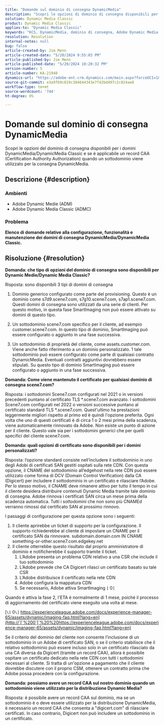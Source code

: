 ```yaml
---
title: "Domande sul dominio di consegna DynamicMedia"
description: "Scopri le opzioni di dominio di consegna disponibili per i domini DynamicMedia/DynamicMedia Classic."
solution: Dynamic Media Classic
product: Dynamic Media Classic
applies-to: "Dynamic Media Classic"
keywords: "KCS, DynamicMedia, dominio di consegna, Adobe Dynamic Media Classic, Scene7, FAQ, Adobe Dynamic Medie"
resolution: Resolution
internal-notes: null
bug: false
article-created-by: Jim Menn
article-created-date: "5/20/2024 9:55:03 PM"
article-published-by: Jim Menn
article-published-date: "5/20/2024 10:20:32 PM"
version-number: 5
article-number: KA-21940
dynamics-url: "https://adobe-ent.crm.dynamics.com/main.aspx?forceUCI=1&pagetype=entityrecord&etn=knowledgearticle&id=53a2569c-f316-ef11-9f8a-6045bd006268"
source-git-commit: e3a9fb9c819c384644343e7f42bd497c2c824ae8
workflow-type: tm+mt
source-wordcount: '744'
ht-degree: 0%

---
```


# Domande sul dominio di consegna DynamicMedia


Scopri le opzioni del dominio di consegna disponibili per i domini DynamicMedia/DynamicMedia Classic e se è applicabile un record CAA (Certification Authority Authorization) quando un sottodominio viene utilizzato per la consegna DynamicMedia.

## Descrizione {#description}


### <b>Ambienti</b>

- Adobe Dynamic Medie (ADM)
- Adobe Dynamic Media Classic (ADMC)


### <b>Problema</b>

<b>Elenco di domande relative alla configurazione, funzionalità e manutenzione dei domini di consegna DynamicMedia/DynamicMedia Classic.</b>


## Risoluzione {#resolution}


<b>Domanda: che tipo di opzioni del dominio di consegna sono disponibili per Dynamic Medie/Dynamic Media Classic?</b>

Risposta: sono disponibili 3 tipi di domini di consegna

1) Dominio generico configurato come parte del provisioning. Questo è un dominio come s7d9.scene7.com, s7g10.scene7.com, s7ap1.scene7.com.
Questi domini di consegna sono utilizzati da una serie di clienti. Per questo motivo, in questa fase SmartImaging non può essere attivato su domini di questo tipo.

2) Un sottodominio scene7.com specifico per il cliente, ad esempio customer.scene7.com. In questo tipo di dominio, SmartImaging può essere configurato o aggiunto in una fase successiva.

3) Un sottodominio di proprietà del cliente, come assets.customer.com. Viene anche fatto riferimento a un dominio personalizzato. 1 tale sottodominio può essere configurato come parte di qualsiasi contratto DynamicMedia. Eventuali contratti aggiuntivi dovrebbero essere stipulati. Su questo tipo di dominio SmartImaging può essere configurato o aggiunto in una fase successiva.

<b>Domanda: Come viene mantenuto il certificato per qualsiasi dominio di consegna scene7.com?</b>

Risposta: i sottodomini Scene7.com configurati nel 2021 o in versioni precedenti puntano al certificato TLS \*.scene7.com avanzato. I sottodomini Scene7.com configurati nel 2022 o versioni successive puntano al certificato standard TLS \*.scene7.com. Quest&#39;ultimo ha prestazioni leggermente migliori rispetto al primo ed è quindi l&#39;opzione preferita. Ogni volta che uno di questi certificati è di circa 1 o 2 mesi prima della scadenza, viene automaticamente rinnovato da Adobe. Non esiste un punto di azione per il cliente. Questo vale sia per i sottodomini generici che per quelli specifici del cliente scene7.com.

<b>Domanda: quali opzioni di certificato sono disponibili per i domini personalizzati?</b>

Risposta: l’opzione standard consiste nell’includere il sottodominio in uno degli Adobi di certificati SAN gestiti ospitati sulla rete CDN. Con questa opzione, il CNAME del sottodominio all’edgehost nella rete CDN può essere utilizzato come forma di DCV (Domain Control Verification) dalla CA (Digicert) per includere il sottodominio in un certificato e rilasciare l’Adobe. Per lo stesso motivo, il CNAME deve rimanere attivo per tutto il tempo in cui il cliente desidera distribuire contenuti Dynamic Media tramite tale dominio di consegna. Adobe rinnova i certificati SAN circa un mese prima della scadenza automatica. Tutti i sottodomini che non sono più CNAMEd verranno rimossi dal certificato SAN al prossimo rinnovo.

I passaggi di configurazione per questa opzione sono i seguenti:

1. Il cliente aprirebbe un ticket di supporto per la configurazione.    Il supporto richiederebbe al cliente di impostare un CNAME per il certificato SAN da rinnovare.
subdomain.domain.com IN CNAME something-or-other.scene7.com.edgekey.net
2. Il cliente otterrebbe questo risultato dal proprio amministratore di dominio e notificherebbe il supporto tramite il ticket.
   1. L’Adobe presenta un problema CDN relativo a una CSR che include il tuo sottodominio
   2. L’Adobe prevede che CA Digicert rilasci un certificato basato su tale CSR
   3. L’Adobe distribuisce il certificato nella rete CDN
   4. Adobe configura la mappatura CDN
   5. Se necessario, Adobe attiva SmartImaging `[` 0`]`


Quando è attiva la fase 2, l&#39;ETA è normalmente di 1 mese, poiché il processo di aggiornamento del certificato viene eseguito una volta al mese.

[`\[` 0`\]`  https://experienceleague.adobe.com/docs/experience-manager-65/assets/dynamic/imaging-faq.html?lang=en](http://`[`%200`]`%20%20https://experienceleague.adobe.com/docs/experience-manager-65/assets/dynamic/imaging-faq.html?lang=en)

Se il criterio del dominio del cliente non consente l’inclusione di un sottodominio in un Adobe di certificato SAN, o se il criterio stabilisce che il relativo sottodominio può essere incluso solo in un certificato rilasciato da una CA diversa da Digicert (tramite un record CAA), allora è possibile ospitare un certificato dedicato nella rete CDN con tutti i sottodomini necessari al cliente. Si tratta di un&#39;opzione a pagamento che il cliente dovrebbe discutere con il proprio CSM, ottenere un contratto prima che Adobe possa procedere con la configurazione.

<b>Domanda: possiamo avere un record CAA sul nostro dominio quando un sottodominio viene utilizzato per la distribuzione Dynamic Media?</b>

Risposta: è possibile avere un record CAA sul dominio, ma se un sottodominio è o deve essere utilizzato per la distribuzione DynamicMedia, è necessario un record CAA che consenta a &quot;digicert.com&quot; di rilasciare certificati. In caso contrario, Digicert non può includere un sottodominio in un certificato.
